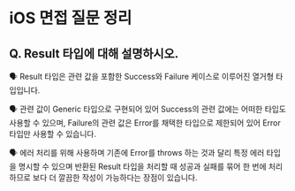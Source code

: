 # iOS 면접 질문 정리

## Q. Result 타입에 대해 설명하시오.

🗣️ Result 타입은 관련 값을 포함한 Success와 Failure 케이스로 이루어진 열거형 타입입니다.

🗣️ 관련 값이 Generic 타입으로 구현되어 있어 Success의 관련 값에는 어떠한 타입도 사용할 수 있으며, Failure의 관련 값은 Error를 채택한 타입으로 제한되어 있어 Error 타입만 사용할 수 있습니다.

🗣️ 에러 처리를 위해 사용하며 기존에 Error를 throws 하는 것과 달리 특정 에러 타입을 명시할 수 있으며 반환된 Result 타입을 처리할 때 성공과 실패를 묶어 한 번에 처리하므로 보다 더 깔끔한 작성이 가능하다는 장점이 있습니다.

